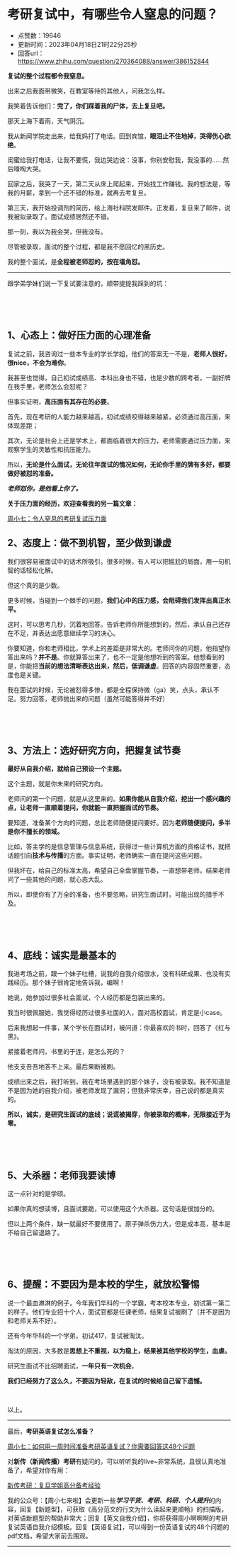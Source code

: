 # 考研复试中，有哪些令人窒息的问题？
- 点赞数：19646
- 更新时间：2023年04月18日21时22分25秒
- 回答url：https://www.zhihu.com/question/270364088/answer/386152844
<body>
 <p data-pid="aQRaDHYg"><b>复试的整个过程都令我窒息。</b></p>
 <p data-pid="bpRlYyhw">出来之后我面带微笑，在教室等待的其他人，问我怎么样。</p>
 <p data-pid="86n3gKZR">我笑着告诉他们：<b>完了，你们踩着我的尸体，去上复旦吧。</b></p>
 <p data-pid="zX6jwPNz">那天上海下着雨，天气阴沉。</p>
 <p data-pid="kRAQl9dd">我从新闻学院走出来，给我妈打了电话。回到宾馆，<b>眼泪止不住地掉，哭得伤心欲绝</b>。</p>
 <p data-pid="RO4y-rUl">闺蜜给我打电话，让我不要慌，我边哭边说：没事，你别安慰我，我没事的……然后嚎啕大哭。</p>
 <p data-pid="e2wr6vHT">回家之后，我哭了一天，第二天从床上爬起来，开始找工作赚钱。我的想法是，等我的月薪，拿到一个还不错的标准，就再去考复旦。</p>
 <p data-pid="ESUMPxhQ">第三天，我开始投调剂的简历，给上海社科院发邮件。正发着，复旦来了邮件，说我被拟录取了。面试成绩居然还不错。</p>
 <p data-pid="cGksMCD6">那一刻，我以为我会哭，但我没有。</p>
 <p data-pid="6sVofue4">尽管被录取，面试的整个过程，都是我不愿回忆的黑历史。</p>
 <p data-pid="dS_UmTVX">我的整个面试，是<b>全程被老师怼的，按在墙角怼。</b></p>
 <hr>
 <p data-pid="Uq9-8zjf">跟学弟学妹们说一下复试要注意的，顺带提提我踩到的坑：</p>
 <p class="ztext-empty-paragraph"><br></p>
 <p class="ztext-empty-paragraph"><br></p>
 <h2>1、心态上：做好压力面的心理准备</h2>
 <p data-pid="_FPIE3ap">复试之前，我咨询过一些本专业的学长学姐，他们的答案无一不是，<b>老师人很好，很nice，不会为难你</b>。</p>
 <p data-pid="4yc4hO_b">我甚至也觉得，自己初试成绩高、本科出身也不错，也是少数的跨考者，一副好牌在我手里，老师怎么会怼呢？</p>
 <p data-pid="hjsF5CZR">但事实证明，<b>高压面有其存在的必要</b>。</p>
 <p data-pid="uh2jmzfe">首先，现在考研的人能力越来越高，初试成绩咬得越来越紧，必须通过高压面，来体现差距；</p>
 <p data-pid="Aw07k69W">其次，无论是社会上还是学术上，都面临着很大的压力，老师需要通过压力面，来观察学生的灵敏性和抗压能力。</p>
 <p data-pid="9S8sprbe">所以，<b>无论是什么面试，无论往年面试的情况如何，无论你手里的牌有多好，都要做好被怼的准备。</b></p>
 <p data-pid="5X_tPZDo"><i><b>老师怼你，是他看上你了。</b></i></p>
 <p data-pid="eM6sxdeN"><b>关于压力面的经历，欢迎查看我的另一篇文章：</b></p><a href="https://zhuanlan.zhihu.com/p/111376043" data-draft-node="block" data-draft-type="link-card" data-image="https://pic3.zhimg.com/v2-590126bc52cdfec45bd0d38e22e9b3a2_180x120.jpg" data-image-width="900" data-image-height="383" class="internal">周小七：令人窒息的考研复试压力面</a>
 <h2>2、态度上：做不到机智，至少做到谦虚</h2>
 <p data-pid="cQ6IA933">我们很容易被面试中的话术所吸引。很多时候，有人可以把尴尬的局面，用一句机智的话轻松化解。</p>
 <p data-pid="itksgZzB">但这个真的是少数。</p>
 <p data-pid="Ydn6wBZg">更多时候，当碰到一个棘手的问题，<b>我们心中的压力感，会阻碍我们发挥出真正水平。</b></p>
 <p data-pid="4OF056-_">这时，可以思考几秒，沉着地回答。告诉老师你所能想到的，然后，承认自己还存在不足，并表达出愿意继续学习的决心。</p>
 <p data-pid="SpKNVIpK">你要知道，你和老师相比，学术上的差距是非常大的。老师问你的问题，他指望你答出来吗？<b>并不是</b>。你就算答出来了，也不一定是他想听到的答案。他想看到的是，你能把<b>当前的想法清晰表达出来，然后，低调谦虚</b>。回答的内容固然重要，态度也是关键。</p>
 <p data-pid="a4O-P6Y5">我在面试的时候，无论被怼得多惨，都是全程保持微（ga）笑，点头，承认不足。努力回答，老师抛出来的问题（虽然可能答得并不好）</p>
 <p class="ztext-empty-paragraph"><br></p>
 <p class="ztext-empty-paragraph"><br></p>
 <h2>3、方法上：选好研究方向，把握复试节奏</h2>
 <p data-pid="swYaJZaN"><b>最好从自我介绍，就给自己预设一个主题。</b></p>
 <p data-pid="H1jWnDK7">这个主题，就是你未来的研究方向。</p>
 <p data-pid="S_W7-MWM">老师问的第一个问题，就是从这里来的。<b>如果你能从自我介绍，挖出一个感兴趣的点，让老师一直顺着提问，你就能一直把握面试的节奏。</b></p>
 <p data-pid="Z9YNXFTH">要知道，准备某个方向的问题，总比老师随便提问要好。因为<b>老师随便提问，多半是你不擅长的领域。</b></p>
 <p data-pid="eybIHjbk">比如，答主学的是信息管理与信息系统，获得过一些计算机方面的资格证书，就把话题引向<b>技术与传播</b>的方面。事实证明，老师确实一直在提问这些问题。</p>
 <p data-pid="MhoHLsOR">但我坏在，给自己的标准太高，希望自己全盘掌握节奏，一直想带老师，结果老师问了一些其他的问题，就心态大乱。</p>
 <p data-pid="gSoCKw0y">所以，即使你有了万全的准备，也不要忽略，研究生面试时，可能出现的措手不及。</p>
 <p class="ztext-empty-paragraph"><br></p>
 <p class="ztext-empty-paragraph"><br></p>
 <h2>4、底线：诚实是最基本的</h2>
 <p data-pid="Du0YXgRJ">我进考场之前，跟一个妹子吐槽，说我的自我介绍很水，没有科研成果、也没有实践经历。那个妹子很肯定地告诉我，编啊！</p>
 <p data-pid="0U-JI6oa">她说，她参加过很多社会面试，个人经历都是包装出来的。</p>
 <p data-pid="MFN3kzgg">我当时很佩服她，我觉得经历过很多社面的人，面对高校面试，肯定是小case。</p>
 <p data-pid="PdiOPXHa">后来我想起一件事，某个学长在面试时，被问道：你最喜欢的书时，回答了《红与黑》。</p>
 <p data-pid="dkiLz6dF">紧接着老师问，书里的于连，是怎么死的？</p>
 <p data-pid="ydWjyBqF">他支支吾吾地答不上来。最后果断被刷。</p>
 <p data-pid="jD1oHY3f">成绩出来之后，我打听到，我在考场里遇到的那个妹子，没有被录取。我不知道是不是因为她的自我介绍，被老师发现了漏洞；但我非常庆幸，自己说的都是真实的。</p>
 <p data-pid="pcyNlmtN"><b>所以，诚实，是研究生面试的底线；说谎被揭穿，你被录取的概率，无限接近于为零。</b></p>
 <p class="ztext-empty-paragraph"><br></p>
 <p class="ztext-empty-paragraph"><br></p>
 <h2>5、大杀器：老师我要读博</h2>
 <p data-pid="ORNdlkF8">这一点针对的是学硕。</p>
 <p data-pid="YO9Ku0Jq">如果你真的想读博，且面试要跪，可以使用这个大杀器。这句话是很加分的。</p>
 <p data-pid="Bmuhno0z">但以上两个条件，缺一就最好不要使用了。原子弹杀伤力大，但是成本高，基本是不给自己留退路了。</p>
 <p class="ztext-empty-paragraph"><br></p>
 <p class="ztext-empty-paragraph"><br></p>
 <h2>6、提醒：不要因为是本校的学生，就放松警惕</h2>
 <p data-pid="MifmlqKj">说一个最血淋淋的例子，今年我们华科的一个学霸，考本校本专业，初试第一第二的样子。他们专业招十个人，面试官都是任课老师，结果复试被刷了（并不是因为和老师关系不好）。</p>
 <p data-pid="R2kHMmHR">还有今年华科的一个学弟，初试417，复试被淘汰。</p>
 <p data-pid="0PLGFwxi">淘汰的原因，大多数是<b>思想上不重视，以为稳上，结果被其他学校的学生，血虐。</b></p>
 <p data-pid="oU4FZjpe">研究生面试不比招聘面试，<b>一年只有一次机会</b>。</p>
 <p data-pid="Qekxkg5E"><b>我们已经努力了这么久，不要因为轻敌，在复试的时候给自己留下遗憾。</b></p>
 <p class="ztext-empty-paragraph"><br></p>
 <p data-pid="FeqqsV5B">以上。</p>
 <hr>
 <p data-pid="eHy2lC6R">最后，<b>考研英语复试怎么准备？</b></p><a href="https://zhuanlan.zhihu.com/p/36755472" data-draft-node="block" data-draft-type="link-card" data-image="https://pic3.zhimg.com/v2-3e1d1e2918b63b9f7a2b5f88fa1d1182_180x120.jpg" data-image-width="2002" data-image-height="750" class="internal">周小七：如何用一周时间准备考研英语复试？你需要回答这48个问题</a>
 <p data-pid="TUjMbu7J">对<b>新传（新闻传播）考研</b>有疑问的，可以听听我的live~非常系统，且很认真地准备了，希望对你有用：</p><a href="https://www.zhihu.com/lives/997108601911160832" data-draft-node="block" data-draft-type="link-card" data-image="https://pic3.zhimg.com/196a4e2aa73fac4dc180aac7921cb626.jpg" data-image-width="250" data-image-height="250" class="internal">新传考研：复旦学姐高分备考经验</a>
 <p data-pid="89gRhocj">我的公众号：【周小七来啦】会更新一些<b><i>学习干货、考研、科研、个人提升</i></b>的内容，回复【新题型】，可获取《高分范文的行文为什么读起来更顺畅》的扫描版，对英语新题型的帮助非常大；回复【英文自我介绍】，你将获得周小啊啊啊的考研复试英语自我介绍模板。回复【英语复试】，可以得到一份英语复试的48个问题的pdf文档，希望大家前去围观。</p>
 <hr>
 <p></p>
</body>